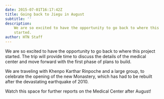 ```yaml
---
date: 2015-07-01T16:17:42Z
title: Going back to Jiegu in August
subtitle: ''
description:
    We are so excited to have the opportunity to go back to where this project
    started.
author: HTN Staff
---
```


We are so excited to have the opportunity to go back to where this project started. The trip will provide time to discuss the details of the medical center and move forward with the first phase of plans to build.

We are traveling with Khenpo Karthar Rinpoche and a large group, to celebrate the opening of the new Monastery, which has had to be rebuilt after the devastating earthquake of 2010.

Watch this space for further reports on the Medical Center after August!
